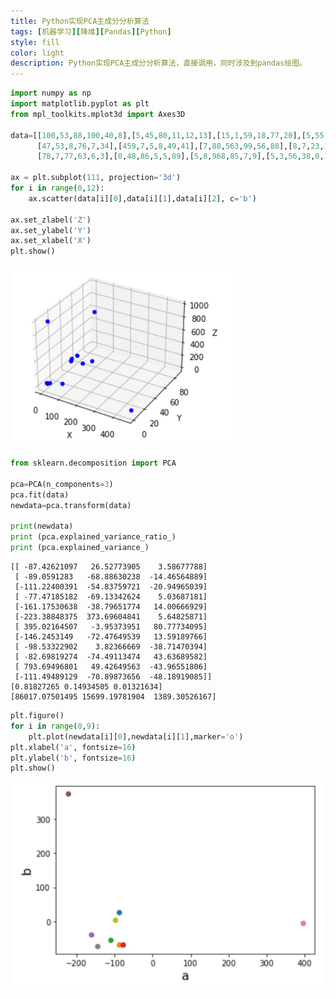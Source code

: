 ```yaml
---
title: Python实现PCA主成分分析算法
tags: [机器学习][降维][Pandas][Python]
style: fill
color: light
description: Python实现PCA主成分分析算法，直接调用，同时涉及到pandas绘图。
---
```


```python
import numpy as np
import matplotlib.pyplot as plt
from mpl_toolkits.mplot3d import Axes3D

data=[[100,53,88,100,40,8],[5,45,80,11,12,13],[15,1,59,18,77,20],[5,55,89,48,8,27],
      [47,53,8,76,7,34],[459,7,5,8,49,41],[7,88,563,99,56,88],[8,7,23,10,8,79],
      [78,7,77,63,6,3],[0,48,86,5,5,89],[5,8,968,85,7,9],[5,3,56,38,0,1]]

ax = plt.subplot(111, projection='3d')  
for i in range(0,12):
    ax.scatter(data[i][0],data[i][1],data[i][2], c='b')

ax.set_zlabel('Z') 
ax.set_ylabel('Y')
ax.set_xlabel('X')
plt.show()
```

![image-20211023161643749](https://raw.githubusercontent.com/ChiBei/Pictures/master/notesimage-20211023161643749.png)

```python
from sklearn.decomposition import PCA

pca=PCA(n_components=3)
pca.fit(data)
newdata=pca.transform(data)

print(newdata)
print (pca.explained_variance_ratio_)
print (pca.explained_variance_)
```

```
[[ -87.42621097   26.52773905    3.58677788]
 [ -89.0591283   -68.88630238  -14.46564889]
 [-111.22400391  -54.83759721  -20.94965039]
 [ -77.47185182  -69.13342624    5.03687181]
 [-161.17530638  -38.79651774   14.00666929]
 [-223.38848375  373.69604841    5.64825871]
 [ 395.02164507   -3.95373951   80.77734095]
 [-146.2453149   -72.47649539   13.59189766]
 [ -98.53322902    3.82366669  -38.71470394]
 [ -82.69819274  -74.49113474   43.63689582]
 [ 793.69496801   49.42649563  -43.96551806]
 [-111.49489129  -70.89873656  -48.18919085]]
[0.81827265 0.14934505 0.01321634]
[86017.07501495 15699.19781904  1389.30526167]
```

```python
plt.figure()
for i in range(0,9):
    plt.plot(newdata[i][0],newdata[i][1],marker='o')
plt.xlabel('a', fontsize=16)
plt.ylabel('b', fontsize=16)
plt.show()
```

![image-20211023161747976](https://raw.githubusercontent.com/ChiBei/Pictures/master/notesimage-20211023161747976.png)